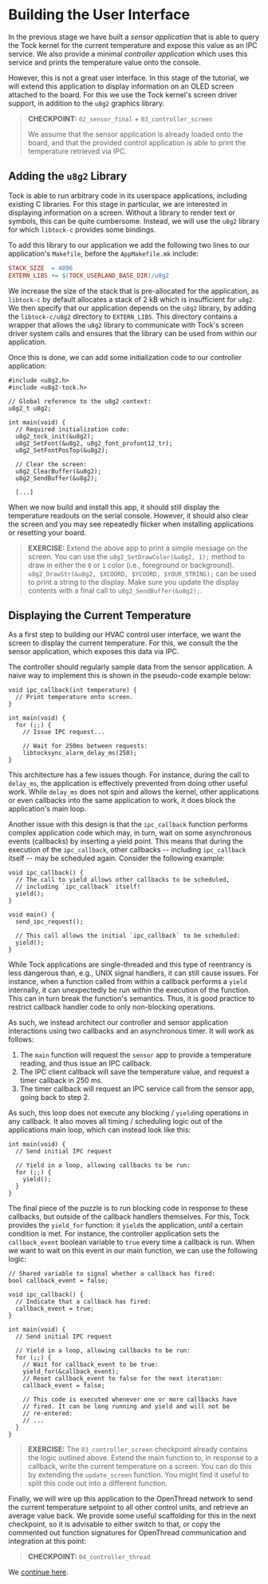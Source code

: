# Building the User Interface

In the previous stage we have built a _sensor application_ that is able to query
the Tock kernel for the current temperature and expose this value as an IPC
service. We also provide a minimal _controller application_ which uses this
service and prints the temperature value onto the console.

However, this is not a great user interface. In this stage of the tutorial, we
will extend this application to display information on an OLED screen attached
to the board. For this we use the Tock kernel's screen driver support, in
addition to the `u8g2` graphics library.

> **CHECKPOINT:** `02_sensor_final` + `03_controller_screen`
>
> We assume that the sensor application is already loaded onto the board, and
> that the provided control application is able to print the temperature
> retrieved via IPC.

## Adding the `u8g2` Library

Tock is able to run arbitrary code in its userspace applications, including
existing C libraries. For this stage in particular, we are interested in
displaying information on a screen. Without a library to render text or symbols,
this can be quite cumbersome. Instead, we will use the `u8g2` library for which
`libtock-c` provides some bindings.

To add this library to our application we add the following two lines to our
application's `Makefile`, before the `AppMakefile.mk` include:

```makefile
STACK_SIZE  = 4096
EXTERN_LIBS += $(TOCK_USERLAND_BASE_DIR)/u8g2
```

We increase the size of the stack that is pre-allocated for the application, as
`libtock-c` by default allocates a stack of 2 kB which is insufficient for
`u8g2`. We then specify that our application depends on the `u8g2` library, by
adding the `libtock-c/u8g2` directory to `EXTERN_LIBS`. This directory contains
a wrapper that allows the `u8g2` library to communicate with Tock's screen
driver system calls and ensures that the library can be used from within our
application.

Once this is done, we can add some initialization code to our controller
application:

```
#include <u8g2.h>
#include <u8g2-tock.h>

// Global reference to the u8g2 context:
u8g2_t u8g2;

int main(void) {
  // Required initialization code:
  u8g2_tock_init(&u8g2);
  u8g2_SetFont(&u8g2, u8g2_font_profont12_tr);
  u8g2_SetFontPosTop(&u8g2);

  // Clear the screen:
  u8g2_ClearBuffer(&u8g2);
  u8g2_SendBuffer(&u8g2);

  [...]
```

When we now build and install this app, it should still display the temperature
readouts on the serial console. However, it should also clear the screen and you
may see repeatedly flicker when installing applications or resetting your board.

> **EXERCISE:** Extend the above app to print a simple message on the screen.
> You can use the `u8g2_SetDrawColor(&u8g2, 1);` method to draw in either the
> `0` or `1` color (i.e., foreground or background).
> `u8g2_DrawStr(&u8g2, $XCOORD, $YCOORD, $YOUR_STRING);` can be used to print a
> string to the display. Make sure you update the display contents with a final
> call to `u8g2_SendBuffer(&u8g2);`.

## Displaying the Current Temperature

As a first step to building our HVAC control user interface, we want the screen
to display the current temperature. For this, we consult the the sensor
application, which exposes this data via IPC.

The controller should regularly sample data from the sensor application. A naive
way to implement this is shown in the pseudo-code example below:

```
void ipc_callback(int temperature) {
  // Print temperature onto screen.
}

int main(void) {
  for (;;) {
    // Issue IPC request...

	// Wait for 250ms between requests:
	libtocksync_alarm_delay_ms(250);
}
```

This architecture has a few issues though. For instance, during the call to
`delay_ms`, the application is effectively prevented from doing other useful
work. While `delay_ms` does not spin and allows the kernel, other applications
or even callbacks into the same application to work, it does block the
application's main loop.

Another issue with this design is that the `ipc_callback` function performs
complex application code which may, in turn, wait on some asynchronous events
(callbacks) by inserting a yield point. This means that during the execution of
the `ipc_callback`, other callbacks -- including `ipc_callback` itself -- may be
scheduled again. Consider the following example:

```
void ipc_callback() {
  // The call to yield allows other callbacks to be scheduled,
  // including `ipc_callback` itself!
  yield();
}

void main() {
  send_ipc_request();

  // This call allows the initial `ipc_callback` to be scheduled:
  yield();
}
```

While Tock applications are single-threaded and this type of reentrancy is less
dangerous than, e.g., UNIX signal handlers, it can still cause issues. For
instance, when a function called from within a callback performs a `yield`
internally, it can unexpectedly be run _within_ the execution of the function.
This can in turn break the function's semantics. Thus, it is good practice to
restrict callback handler code to only non-blocking operations.

As such, we instead architect our controller and sensor application interactions
using two callbacks and an asynchronous timer. It will work as follows:

1. The `main` function will request the `sensor` app to provide a temperature
   reading, and thus issue an IPC callback.
2. The IPC client callback will save the temperature value, and request a timer
   callback in 250 ms.
3. The timer callback will request an IPC service call from the sensor app,
   going back to step 2.

As such, this loop does not execute any blocking / `yield`ing operations in any
callback. It also moves all timing / scheduling logic out of the applications
main loop, which can instead look like this:

```
int main(void) {
  // Send initial IPC request

  // Yield in a loop, allowing callbacks to be run:
  for (;;) {
    yield();
  }
}
```

The final piece of the puzzle is to run blocking code in response to these
callbacks, but outside of the callback handlers themselves. For this, Tock
provides the `yield_for` function: it `yield`s the application, _until_ a
certain condition is met. For instance, the controller application sets the
`callback_event` boolean variable to `true` every time a callback is run. When
we want to wait on this event in our main function, we can use the following
logic:

```
// Shared variable to signal whether a callback has fired:
bool callback_event = false;

void ipc_callback() {
  // Indicate that a callback has fired:
  callback_event = true;
}

int main(void) {
  // Send initial IPC request

  // Yield in a loop, allowing callbacks to be run:
  for (;;) {
    // Wait for callback_event to be true:
    yield_for(&callback_event);
	// Reset callback_event to false for the next iteration:
	callback_event = false;

	// This code is executed whenever one or more callbacks have
	// fired. It can be long running and yield and will not be
	// re-entered:
	// ...
  }
}
```

> **EXERCISE:** The `03_controller_screen` checkpoint already contains the logic
> outlined above. Extend the main function to, in response to a callback, write
> the current temperature on a screen. You can do this by extending the
> `update_screen` function. You might find it useful to split this code out into
> a different function.

Finally, we will wire up this application to the OpenThread network to send the
current temperature setpoint to all other control units, and retrieve an average
value back. We provide some useful scaffolding for this in the next checkpoint,
so it is advisable to either switch to that, or copy the commented out function
signatures for OpenThread communication and integration at this point:

> **CHECKPOINT:** `04_controller_thread`

We [continue here](comms-app.md).
